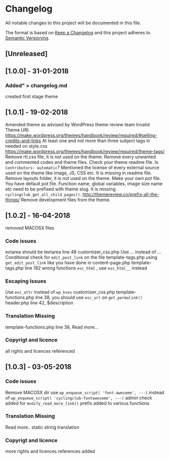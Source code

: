 # Changelog
All notable changes to this project will be documented in this file.

The format is based on [Keep a Changelog](http://keepachangelog.com/en/1.0.0/)
and this project adheres to [Semantic Versioning](http://semver.org/spec/v2.0.0.html).

## [Unreleased]

## [1.0.0] - 31-01-2018
### Added" > changelog.md
created first stage theme

## [1.0.1] - 19-02-2018
Amended theme as advised by WordPress theme review team
Invalid Theme URI.
https://make.wordpress.org/themes/handbook/review/required/#selling-credits-and-links
At least one and not more than three subject tags in needed on style.css
https://make.wordpress.org/themes/handbook/review/required/theme-tags/
Remove rtl.css file, it is not used on the theme. Remove every unwanted and commented codes and theme files.
Check your theme readme file. Is `Contributors: automatic`?
Mentioned the license of every external source used on the theme like image, JS, CSS etc. It is missing in readme file.
Remove layouts folder, it is not used on the theme.
Make your own pot file. You have default pot file.
Function name, global variables, image size name etc need to be prefixed with theme slug. It is missing. `cyclingclub_get_all_child_pages()`.
http://themereview.co/prefix-all-the-things/
Remove development files from the theme.

## [1.0.2] - 16-04-2018
removed MACOSX files
### Code issues
extarea should be textarea line 48 customizer_css.php
Use &hellip; instead of ...
Conditional check for `edit_post_link` on the file template-tags.php using `get_edit_post_link` like you have done in content-page.php template-tags.php line 182 wrong functions `esc_html` , use `esc_html__` instead
### Escaping Issues
Use `esc_attr` instead of `wp_kses` customizer_css.php
template-functions.php line 38, you should use `esc_url` on `get_permalink()`
header.php line 42, $description
### Translation Missing
template-functions.php line 38, Read more...
### Copyrigt and licence
all rights and licences referenced

## [1.0.3] - 03-05-2018
### Code issues
Remove MACOSX dir
use `wp_enqueue_script( 'font-awesome', ---)` instead of `wp_enqueue_script( 'cyclingclub-fontawesome', ---)`
admin check added for `modify_read_more_link()`
prefix added to various functions
### Translation Missing
Read more.. static string translation
### Copyrigt and licence
more rights and licences references added